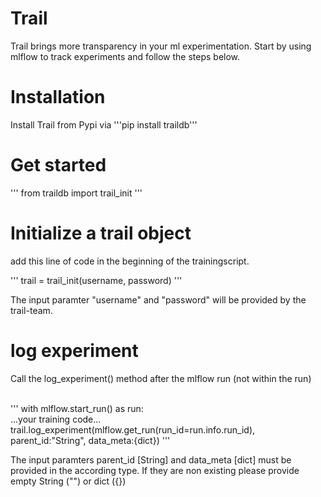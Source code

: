 # Trail

Trail brings more transparency in your ml experimentation.
Start by using mlflow to track experiments and follow the steps below.

# Installation

Install Trail from Pypi via '''pip install traildb'''

# Get started
'''
from traildb import trail_init
'''

# Initialize a trail object

add this line of code in the beginning of the trainingscript.

'''
trail = trail_init(username, password)
'''

The input paramter "username" and "password" will be provided by the trail-team.


# log experiment

Call the log_experiment() method after the mlflow run (not within the run) <br />

<br />
'''
with mlflow.start_run() as run: <br />
  ...your training code... <br />
trail.log_experiment(mlflow.get_run(run_id=run.info.run_id), parent_id:"String", data_meta:{dict})
'''

The input paramters parent_id [String] and data_meta [dict] must be provided in the according type.
If they are non existing please provide empty String ("") or dict ({})